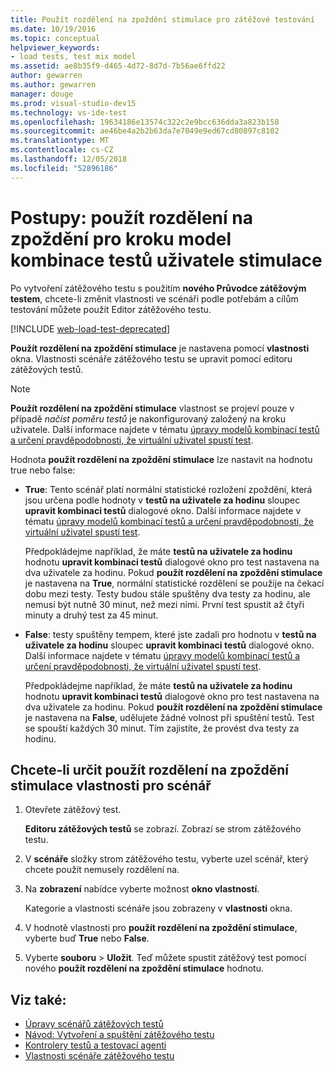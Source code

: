 ```yaml
---
title: Použít rozdělení na zpoždění stimulace pro zátěžové testování
ms.date: 10/19/2016
ms.topic: conceptual
helpviewer_keywords:
- load tests, test mix model
ms.assetid: ae8b35f9-d465-4d72-8d7d-7b56ae6ffd22
author: gewarren
ms.author: gewarren
manager: douge
ms.prod: visual-studio-dev15
ms.technology: vs-ide-test
ms.openlocfilehash: 19634186e13574c322c2e9bcc636dda3a823b158
ms.sourcegitcommit: ae46be4a2b2b63da7e7049e9ed67cd80897c8102
ms.translationtype: MT
ms.contentlocale: cs-CZ
ms.lasthandoff: 12/05/2018
ms.locfileid: "52896186"
---
```

# <a name="how-to-apply-distribution-to-pacing-delay-for-a-user-pace-test-mix-model"></a>Postupy: použít rozdělení na zpoždění pro kroku model kombinace testů uživatele stimulace

Po vytvoření zátěžového testu s použitím **nového Průvodce zátěžovým testem**, chcete-li změnit vlastnosti ve scénáři podle potřebám a cílům testování můžete použít Editor zátěžového testu.

[!INCLUDE [web-load-test-deprecated](includes/web-load-test-deprecated.md)]

**Použít rozdělení na zpoždění stimulace** je nastavena pomocí **vlastnosti** okna. Vlastnosti scénáře zátěžového testu se upravit pomocí editoru zátěžových testů.

> [!NOTE]
> **Použít rozdělení na zpoždění stimulace** vlastnost se projeví pouze v případě *načíst poměru testů* je nakonfigurovaný založený na kroku uživatele. Další informace najdete v tématu [úpravy modelů kombinací testů a určení pravděpodobnosti, že virtuální uživatel spustí test](../test/edit-test-mix-models-to-specify-the-probability-of-a-virtual-user-running-a-test.md).

Hodnota **použít rozdělení na zpoždění stimulace** lze nastavit na hodnotu true nebo false:

- **True**: Tento scénář platí normální statistické rozložení zpoždění, která jsou určena podle hodnoty v **testů na uživatele za hodinu** sloupec **upravit kombinaci testů** dialogové okno. Další informace najdete v tématu [úpravy modelů kombinací testů a určení pravděpodobnosti, že virtuální uživatel spustí test](../test/edit-test-mix-models-to-specify-the-probability-of-a-virtual-user-running-a-test.md).

     Předpokládejme například, že máte **testů na uživatele za hodinu** hodnotu **upravit kombinaci testů** dialogové okno pro test nastavena na dva uživatele za hodinu. Pokud **použít rozdělení na zpoždění stimulace** je nastavena na **True**, normální statistické rozdělení se použije na čekací dobu mezi testy. Testy budou stále spuštěny dva testy za hodinu, ale nemusí být nutně 30 minut, než mezi nimi. První test spustit až čtyři minuty a druhý test za 45 minut.

- **False**: testy spuštěny tempem, které jste zadali pro hodnotu v **testů na uživatele za hodinu** sloupec **upravit kombinaci testů** dialogové okno. Další informace najdete v tématu [úpravy modelů kombinací testů a určení pravděpodobnosti, že virtuální uživatel spustí test](../test/edit-test-mix-models-to-specify-the-probability-of-a-virtual-user-running-a-test.md).

     Předpokládejme například, že máte **testů na uživatele za hodinu** hodnotu **upravit kombinaci testů** dialogové okno pro test nastavena na dva uživatele za hodinu. Pokud **použít rozdělení na zpoždění stimulace** je nastavena na **False**, udělujete žádné volnost při spuštění testů. Test se spouští každých 30 minut. Tím zajistíte, že provést dva testy za hodinu.

## <a name="to-specify-the-apply-distribution-to-pacing-delay-property-setting-for-a-scenario"></a>Chcete-li určit použít rozdělení na zpoždění stimulace vlastnosti pro scénář

1. Otevřete zátěžový test.

   **Editoru zátěžových testů** se zobrazí. Zobrazí se strom zátěžového testu.

2. V **scénáře** složky strom zátěžového testu, vyberte uzel scénář, který chcete použít nemusely rozdělení na.

3. Na **zobrazení** nabídce vyberte možnost **okno vlastností**.

   Kategorie a vlastnosti scénáře jsou zobrazeny v **vlastnosti** okna.

4. V hodnotě vlastnosti pro **použít rozdělení na zpoždění stimulace**, vyberte buď **True** nebo **False**.

5. Vyberte **souboru** > **Uložit**. Teď můžete spustit zátěžový test pomocí nového **použít rozdělení na zpoždění stimulace** hodnotu.

## <a name="see-also"></a>Viz také:

- [Úpravy scénářů zátěžových testů](../test/edit-load-test-scenarios.md)
- [Návod: Vytvoření a spuštění zátěžového testu](../test/walkthrough-create-and-run-a-load-test.md)
- [Kontrolery testů a testovací agenti](configure-test-agents-and-controllers-for-load-tests.md)
- [Vlastnosti scénáře zátěžového testu](../test/load-test-scenario-properties.md)